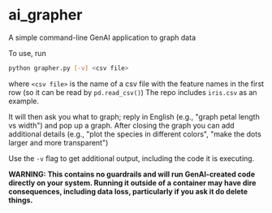 # ai_grapher
A simple command-line GenAI application to graph data

To use, run

```sh
python grapher.py [-v] <csv file>
```

where `<csv file>` is the name of a csv file with the feature names in the first row (so it can be read by `pd.read_csv()`) The repo includes `iris.csv` as an example.

It will then ask you what to graph; reply in English (e.g., "graph petal length vs width") and pop up a graph. After closing the graph you can add additional details (e.g., "plot the species in different colors", "make the dots larger and more transparent")

Use the `-v` flag to get additional output, including the code it is executing.

**WARNING: This contains no guardrails and will run GenAI-created code directly on your system. Running it outside of a container may have dire consequences, including data loss, particularly if you ask it do delete things.**